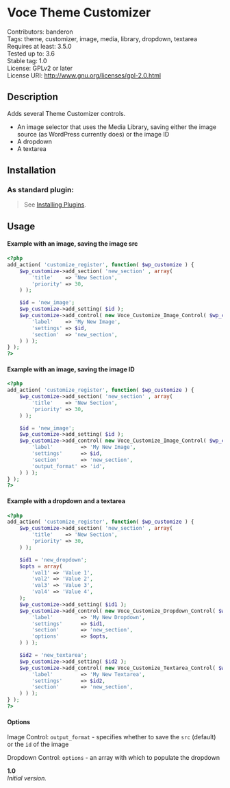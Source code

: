 Voce Theme Customizer
===================
Contributors: banderon  
Tags: theme, customizer, image, media, library, dropdown, textarea  
Requires at least: 3.5.0  
Tested up to: 3.6  
Stable tag: 1.0  
License: GPLv2 or later  
License URI: http://www.gnu.org/licenses/gpl-2.0.html

## Description
Adds several Theme Customizer controls.

- An image selector that uses the Media Library, saving either the image source (as WordPress currently does) or the image ID
- A dropdown
- A textarea

## Installation

### As standard plugin:
> See [Installing Plugins](http://codex.wordpress.org/Managing_Plugins#Installing_Plugins).

## Usage

#### Example with an image, saving the image src

```php
<?php
add_action( 'customize_register', function( $wp_customize ) {
	$wp_customize->add_section( 'new_section' , array(
		'title'    => 'New Section',
		'priority' => 30,
	) );

	$id = 'new_image';
	$wp_customize->add_setting( $id );
	$wp_customize->add_control( new Voce_Customize_Image_Control( $wp_customize, $id, array(
		'label'    => 'My New Image',
		'settings' => $id,
		'section'  => 'new_section',
	) ) );
} );
?>
```

#### Example with an image, saving the image ID

```php
<?php
add_action( 'customize_register', function( $wp_customize ) {
	$wp_customize->add_section( 'new_section' , array(
		'title'    => 'New Section',
		'priority' => 30,
	) );

	$id = 'new_image';
	$wp_customize->add_setting( $id );
	$wp_customize->add_control( new Voce_Customize_Image_Control( $wp_customize, $id, array(
		'label'         => 'My New Image',
		'settings'      => $id,
		'section'       => 'new_section',
		'output_format' => 'id',
	) ) );
} );
?>
```

#### Example with a dropdown and a textarea

```php
<?php
add_action( 'customize_register', function( $wp_customize ) {
	$wp_customize->add_section( 'new_section' , array(
		'title'    => 'New Section',
		'priority' => 30,
	) );

	$id1 = 'new_dropdown';
	$opts = array(
		'val1' => 'Value 1',
		'val2' => 'Value 2',
		'val3' => 'Value 3',
		'val4' => 'Value 4',
	);
	$wp_customize->add_setting( $id1 );
	$wp_customize->add_control( new Voce_Customize_Dropdown_Control( $wp_customize, $id1, array(
		'label'         => 'My New Dropdown',
		'settings'      => $id1,
		'section'       => 'new_section',
		'options'       => $opts,
	) ) );

	$id2 = 'new_textarea';
	$wp_customize->add_setting( $id2 );
	$wp_customize->add_control( new Voce_Customize_Textarea_Control( $wp_customize, $id2, array(
		'label'         => 'My New Textarea',
		'settings'      => $id2,
		'section'       => 'new_section',
	) ) );
} );
?>
```

#### Options

Image Control: ```output_format``` - specifies whether to save the ```src``` (default) or the ```id``` of the image

Dropdown Control: ```options``` - an array with which to populate the dropdown

**1.0**  
*Initial version.*
